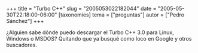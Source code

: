 +++
title = "Turbo C++"
slug = "2005053022182044"
date = "2005-05-30T22:18:00-06:00"
[taxonomies]
tema = ["preguntas"]
autor = ["Pedro Sánchez"]
+++

¿Alguien sabe dónde puedo descargar el Turbo C++ 3.0 para Linux, Windows
o MSDOS? Quitando que ya busqué como loco en Google y otros buscadores.

